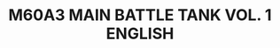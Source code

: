 ---
layout: product
title: "M60A3 MAIN BATTLE TANK VOL. 1 ENGLISH"
price: "2800" 
desc: "Knjiga"
img_path: "/assets/img/A.MIG-5953.webp"
brand: "AMMO"
available: false
special_offer: false
new: false
soon: false
cat: "090000"
subcat: "090100"
subsubcat: "090101"
sifra: "A.MIG-5953"
popular: false
spec: false
---